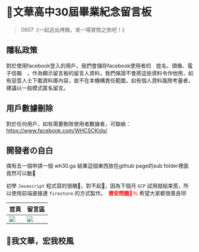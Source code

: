  # 🚀文華高中30屆畢業紀念留言板

> 0607《一起逃出烤箱，來一場冒險之旅吧！》

## 隱私政策

對於使用facebook登入的用戶，我們會儲存facebook使用者的　姓名、頭像、電子信箱　，作為顯示留言板的留言人資料，我們保證不會將這些資料令作他用，如有惡意人士下載資料庫內容，故不在本機構責任範圍，如有個人資料風險考量者，建議以一般模式匿名留言。

## 用戶數據刪除

​對於任何用戶，如有需要刪除使用者數據者，可聯絡： https://www.facebook.com/WHCSCKids/

## 開發者の自白

偶有去一個申請一個 wh30.ga 結果這個東西放在github page的sub folder裡面竟然可以動🥰

初學 `Javascript` 程式寫的很醜🤯，對不起🥺，因為下個月 `GCP` 試用就結束惹，所以使用前端直接連 `firestore` 的方式製作。　<span style="color:red">**資安問題**💯％</span> 希望大家都很善良😻

| 首頁 | 留言區 | 
| -------- | -------- | 
| ![](https://i.imgur.com/AuRn5e0.png) | ![](https://i.imgur.com/asU0FX0.png)   | 


## 💜我文華，宏我校風
